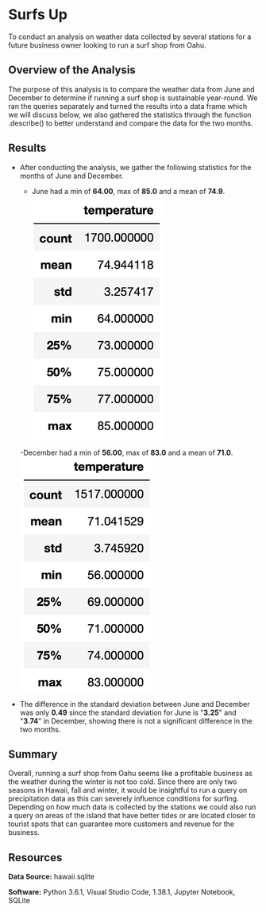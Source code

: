 # Surfs Up

To conduct an analysis on weather data collected by several stations for a future business owner looking to run a surf shop from Oahu.  

## Overview of the Analysis

The purpose of this analysis is to compare the weather data from June and December to determine if running a surf shop is sustainable year-round. We ran the queries separately and turned the results into a data frame which we will discuss below, we also gathered the statistics through the function .describe() to better understand and compare the data for the two months. 

## Results 

- After conducting the analysis, we gather the following statistics for the months of June and December. 

	- June had a min of **64.00**, max of **85.0** and a mean of **74.9**. 
		![alt text](https://github.com/Karenjakins/Surfs_up/blob/main/Resources/June%20Temperatures.png "June Temperatures")

	-December had a min of **56.00**, max of **83.0** and a mean of **71.0**. 
		![alt text](https://github.com/Karenjakins/Surfs_up/blob/main/Resources/December%20Temperatures.png "December Temperatures")

- The difference in the standard deviation between June and December was only **0.49** since the standard deviation for June is "**3.25**" and "**3.74**" in December, showing there is not a significant difference in the two months. 

## Summary 

Overall, running a surf shop from Oahu seems like a profitable business as the weather during the winter is not too cold. Since there are only two seasons in Hawaii, fall and winter, it would be insightful to run a query on precipitation data as this can severely influence conditions for surfing. Depending on how much data is collected by the stations we could also run a query on areas of the island that have better tides or are located closer to tourist spots that can guarantee more customers and revenue for the business. 

## Resources

**Data Source:** hawaii.sqlite

**Software:** Python 3.6.1, Visual Studio Code, 1.38.1, Jupyter Notebook, SQLite